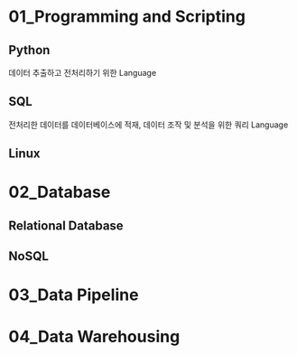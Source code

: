 # 01_Programming and Scripting

## Python
데이터 추출하고 전처리하기 위한 Language

## SQL
전처리한 데이터를 데이터베이스에 적재, 데이터 조작 및 분석을 위한 쿼리 Language

## Linux

# 02_Database
## Relational Database
## NoSQL

# 03_Data Pipeline

# 04_Data Warehousing
